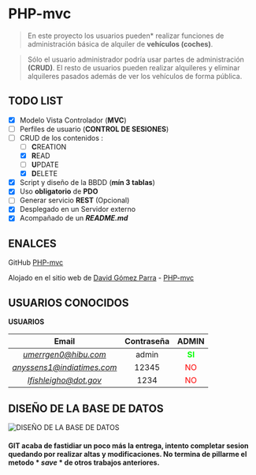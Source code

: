 # PHP-mvc

> En este proyecto los usuarios pueden* realizar funciones de administración básica de alquiler de **vehículos (coches)**.

> Sólo el usuario administrador podría usar partes de administración **(CRUD)**.
> El resto de usuarios pueden realizar alquileres y eliminar alquileres pasados además de ver los vehículos de forma pública.

## TODO LIST

- [x] Modelo Vista Controlador (**MVC**)
- [ ] Perfiles de usuario (**CONTROL DE SESIONES**)
- [ ] CRUD de los contenidos :
    - [ ] **C**REATION
    - [x] **R**EAD
    - [ ] **U**PDATE
    - [x] **D**ELETE
- [x] Script y diseño de la BBDD (**mín 3 tablas**)
- [x] Uso **obligatorio** de **PDO**
- [ ] Generar servicio **REST** (Opcional)
- [x] Desplegado en un Servidor externo
- [x] Acompañado de un ***README.md***

## ENALCES

GitHub [PHP-mvc](https://github.com/FernandoLeivaBrenes/PHP-mvc)

Alojado en el sitio web de [David Gómez Parra](https://github.com/DavidGmz) - [PHP-mvc](http://fernandoleiva.davidgmz.es/)

## USUARIOS CONOCIDOS

**USUARIOS**

|Email | Contraseña | ADMIN |
|:----------:|:----------------:|:-----------:|
|*umerrgen0@hibu.com*| admin | <span style="color:lime;">**SI**</span>|
|*anyssens1@indiatimes.com*| 12345 | <span style="color:red;">NO</span>|
|*lfishleigho@dot.gov*| 1234 | <span style="color:red;">NO</span>

## DISEÑO DE LA BASE DE DATOS

![DISEÑO DE LA BASE DE DATOS](https://github.com/FernandoLeivaBrenes/PHP-mvc/tree/master/SQL%20y%20datos/ecorent_mvc.png "Base de datos de EcoRent_v0.0.1")


#### GIT acaba de fastidiar un poco más la entrega, intento completar sesion quedando por realizar altas y modificaciones. No termina de pillarme el metodo * *save* * de otros trabajos anteriores.

